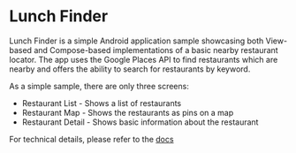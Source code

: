 # Lunch Finder

Lunch Finder is a simple Android application sample showcasing both View-based and Compose-based
implementations of a basic nearby restaurant locator. The app uses the Google Places API to find
restaurants which are nearby and offers the ability to search for restaurants by keyword.

As a simple sample, there are only three screens:
* Restaurant List - Shows a list of restaurants
* Restaurant Map - Shows the restaurants as pins on a map
* Restaurant Detail - Shows basic information about the restaurant

For technical details, please refer to the [docs](docs/docs.md)